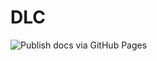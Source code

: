 # DLC

![Publish docs via GitHub Pages](https://github.com/adriancollins/DLC/workflows/Publish%20docs%20via%20GitHub%20Pages/badge.svg)
